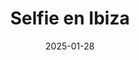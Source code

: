 ---
title: "Selfie en Ibiza"
date: 2025-01-28
description: "En el mirador del castillo de Ibiza"
image: "/gallery_img/example_1.png"
---